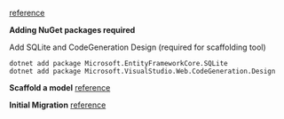[reference](https://docs.microsoft.com/en-us/aspnet/core/tutorials/first-mvc-app/adding-model?view=aspnetcore-2.2&tabs=visual-studio-code#add-a-data-model-class)

**Adding NuGet packages required**

Add SQLite and CodeGeneration Design (required for scaffolding tool)
```console
dotnet add package Microsoft.EntityFrameworkCore.SQLite
dotnet add package Microsoft.VisualStudio.Web.CodeGeneration.Design
```

**Scaffold a model** [reference](https://docs.microsoft.com/en-us/aspnet/core/tutorials/first-mvc-app/adding-model?view=aspnetcore-2.2&tabs=visual-studio-code#scaffold-the-movie-model)

**Initial Migration** [reference](https://docs.microsoft.com/en-us/aspnet/core/tutorials/first-mvc-app/adding-model?view=aspnetcore-2.2&tabs=visual-studio-code#initial-migration)
